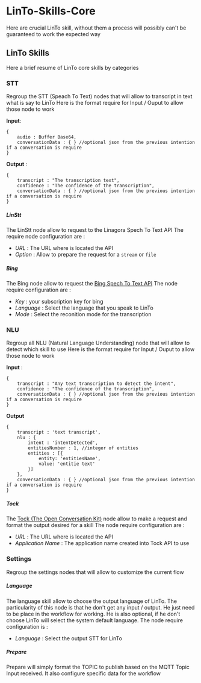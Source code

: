 # LinTo-Skills-Core
Here are crucial LinTo skill, without them a process will possibly can't be guaranteed to work the expected way

## LinTo Skills
Here a brief resume of LinTo core skills by categories

### STT
Regroup the STT (Speach To Text) nodes that will allow to transcript in text what is say to LinTo
Here is the format require for Input / Ouput to allow those node to work

**Input**:
```
{
    audio : Buffer Base64,
    conversationData : { } //optional json from the previous intention if a conversation is require
}
```

**Output** :
```
{
    transcript : "The transcription text",
    confidence : "The confidence of the transcription",
    conversationData : { } //optional json from the previous intention if a conversation is require
}
```
##### LinStt
The LinStt node allow to request to the Linagora Spech To Text API
The require node configuration are :
-  _URL_ : The URL where is located the API
-  _Option_ : Allow to prepare the request for a `stream` or `file`

##### Bing
The Bing node allow to request the [Bing Spech To Text API](https://docs.microsoft.com/en-us/azure/cognitive-services/speech/home)
The node require configuration are :
-  _Key_ : your subscription key for bing
-  _Language_ : Select the language that you speak to LinTo
-  _Mode_ : Select the reconition mode for the transcription

### NLU
Regroup all NLU (Natural Language Understanding) node that will allow to detect which skill to use
Here is the format require for Input / Ouput to allow those node to work

**Input** :
```
{
    transcript : "Any text transcription to detect the intent",
    confidence : "The confidence of the transcription",
    conversationData : { } //optional json from the previous intention if a conversation is require
}
```

**Output**
```
{ 
    transcript : 'text transcript',
    nlu : {
        intent : 'intentDetected',
        entitiesNumber : 1, //integer of entities
        entities : [{
            entity: 'entitiesName',
            value: 'entitie text'
        }]
    },
    conversationData : { } //optional json from the previous intention if a conversation is require
}

```

##### Tock
The [Tock (The Open Conversation Kit)](https://voyages-sncf-technologies.github.io/tock/fr/) node allow to make a request and format the output desired for a skill
The node require configuration are :
-  _URL_ : The URL where is located the API
-  _Application Name_ : The application name created into Tock API to use

### Settings
Regroup the settings nodes that will allow to customize the current flow

##### Language
The language skill allow to choose the output language of LinTo. The particularity of this node is that he don't get any input / output. He just need to be place in the workflow for working. He is also optional, if he don't choose LinTo will select the system default language.
The node require configuration is :
-  _Language_ : Select the output STT for LinTo

##### Prepare
Prepare will simply format the TOPIC to publish based on the MQTT Topic Input received.
It also configure specific data for the workflow